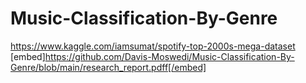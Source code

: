 # Music-Classification-By-Genre
https://www.kaggle.com/iamsumat/spotify-top-2000s-mega-dataset <br>
[embed]https://github.com/Davis-Moswedi/Music-Classification-By-Genre/blob/main/research_report.pdff[/embed]
